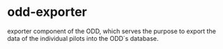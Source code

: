 # odd-exporter
exporter component of the ODD, which serves the purpose to export the data of the individual pilots into the ODD´s database.
